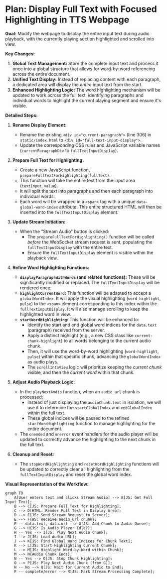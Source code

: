 # Plan: Display Full Text with Focused Highlighting in TTS Webpage

**Goal:** Modify the webpage to display the entire input text during audio playback, with the currently playing section highlighted and scrolled into view.

**Key Changes:**

1.  **Global Text Management:** Store the complete input text and process it once into a global structure that allows for word-by-word referencing across the entire document.
2.  **Unified Text Display:** Instead of replacing content with each paragraph, a dedicated area will display the *entire* input text from the start.
3.  **Enhanced Highlighting Logic:** The word highlighting mechanism will be updated to work across the full text, identifying paragraphs and individual words to highlight the current playing segment and ensure it's visible.

**Detailed Steps:**

1.  **Rename Display Element:**
    *   Rename the existing `<div id="current-paragraph">` (line 306) in `static/index.html` to `<div id="full-text-input-display">`.
    *   Update the corresponding CSS rules and JavaScript variable names (`currentParagraphDiv` to `fullTextInputDisplay`).

2.  **Prepare Full Text for Highlighting:**
    *   Create a new JavaScript function, `prepareFullTextForHighlighting(fullText)`.
    *   This function will take the entire text from the input area (`textInput.value`).
    *   It will split the text into paragraphs and then each paragraph into individual words.
    *   Each word will be wrapped in a `<span>` tag with a unique `data-global-word-index` attribute. This entire structured HTML will then be inserted into the `fullTextInputDisplay` element.

3.  **Update Stream Initiation:**
    *   When the "Stream Audio" button is clicked:
        *   The `prepareFullTextForHighlighting()` function will be called *before* the WebSocket stream request is sent, populating the `fullTextInputDisplay` with the entire text.
        *   Ensure the `fullTextInputDisplay` element is visible within the playback view.

4.  **Refine Word Highlighting Functions:**
    *   **`displayParagraphWithWords` (and related functions):** These will be significantly modified or replaced. The `fullTextInputDisplay` will be rendered once.
    *   **`highlightCurrentWord`:** This function will be adapted to accept a `globalWordIndex`. It will apply the visual highlighting (`word-highlight`, `pulse`) to the `<span>` element corresponding to this index within the `fullTextInputDisplay`. It will also manage scrolling to keep the highlighted word in view.
    *   **`startWordHighlighting`:** This function will be enhanced to:
        *   Identify the start and end global word indices for the `data.text` (paragraph) received from the server.
        *   Apply a distinct highlight (e.g., a new CSS class like `current-chunk-highlight`) to all words belonging to the current audio chunk.
        *   Then, it will use the word-by-word highlighting (`word-highlight`, `pulse`) within that specific chunk, advancing the `globalWordIndex` as audio plays.
        *   The `scrollIntoView` logic will prioritize keeping the *current chunk* visible, and then the *current word* within that chunk.

5.  **Adjust Audio Playback Logic:**
    *   In the `playNextAudio` function, when an `audio_url` chunk is processed:
        *   Instead of just displaying the `audioChunk.text` in isolation, we will use it to determine the `startGlobalIndex` and `endGlobalIndex` within the full text.
        *   These global indices will be passed to the refined `startWordHighlighting` function to manage highlighting for the entire document.
    *   The `onended` and `onerror` event handlers for the audio player will be updated to correctly advance the highlighting to the next chunk in the full text.

6.  **Cleanup and Reset:**
    *   The `stopWordHighlighting` and `resetWordHighlighting` functions will be updated to correctly clear all highlighting from the `fullTextInputDisplay` and reset the global word index.

**Visual Representation of the Workflow:**

```mermaid
graph TD
    A[User enters text and clicks Stream Audio] --> B[JS: Get Full Input Text];
    B --> C[JS: Prepare Full Text for Highlighting];
    C --> D[HTML: Render Full Text in Display Area];
    D --> E[JS: Send Stream Request to Server];
    E --> F{WS: Receive audio_url chunk};
    F -- data.text, data.url --> G[JS: Add Chunk to Audio Queue];
    G --> H{JS: Is Audio Player Idle?};
    H -- Yes --> I[JS: Play Next Audio Chunk];
    I --> J[JS: Load Audio URL];
    J --> K[JS: Find Global Word Indices for Chunk Text];
    K --> L[JS: Start Highlighting Current Chunk];
    L --> M[JS: Highlight Word-by-Word within Chunk];
    M --> N{Audio Chunk Ends};
    N -- Yes --> O[JS: Stop Chunk Highlighting];
    O --> P[JS: Play Next Audio Chunk (from G)];
    H -- No --> Q[JS: Wait for Current Audio to End];
    F -- complete/error --> R[JS: Mark Stream Processing Complete];
